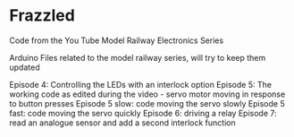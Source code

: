 # Frazzled
Code from the You Tube Model Railway Electronics Series

Arduino Files related to the model railway series, will try to keep them updated

Episode 4:         Controlling the LEDs with an interlock option
Episode 5:         The working code as edited during the video - servo motor moving in response to button presses
Episode 5 slow:    code moving the servo slowly
Episode 5 fast:    code moving the servo quickly
Episode 6:         driving a relay
Episode 7:         read an analogue sensor and add a second interlock function
